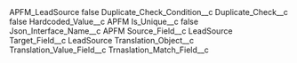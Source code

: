 <?xml version="1.0" encoding="UTF-8"?>
<CustomMetadata xmlns="http://soap.sforce.com/2006/04/metadata" xmlns:xsi="http://www.w3.org/2001/XMLSchema-instance" xmlns:xsd="http://www.w3.org/2001/XMLSchema">
    <label>APFM_LeadSource</label>
    <protected>false</protected>
    <values>
        <field>Duplicate_Check_Condition__c</field>
        <value xsi:nil="true"/>
    </values>
    <values>
        <field>Duplicate_Check__c</field>
        <value xsi:type="xsd:boolean">false</value>
    </values>
    <values>
        <field>Hardcoded_Value__c</field>
        <value xsi:type="xsd:string">APFM</value>
    </values>
    <values>
        <field>Is_Unique__c</field>
        <value xsi:type="xsd:boolean">false</value>
    </values>
    <values>
        <field>Json_Interface_Name__c</field>
        <value xsi:type="xsd:string">APFM</value>
    </values>
    <values>
        <field>Source_Field__c</field>
        <value xsi:type="xsd:string">LeadSource</value>
    </values>
    <values>
        <field>Target_Field__c</field>
        <value xsi:type="xsd:string">LeadSource</value>
    </values>
    <values>
        <field>Translation_Object__c</field>
        <value xsi:nil="true"/>
    </values>
    <values>
        <field>Translation_Value_Field__c</field>
        <value xsi:nil="true"/>
    </values>
    <values>
        <field>Trnaslation_Match_Field__c</field>
        <value xsi:nil="true"/>
    </values>
</CustomMetadata>
